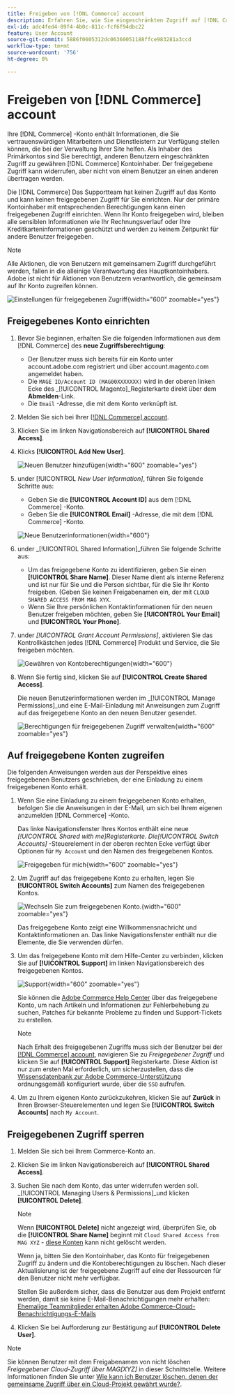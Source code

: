 ```yaml
---
title: Freigeben von [!DNL Commerce] account
description: Erfahren Sie, wie Sie eingeschränkten Zugriff auf [!DNL Commerce] andere [!DNL Commerce] Kontoinhaber.
exl-id: adc4fed4-89f4-4b0c-811c-fcf6f94dbc22
feature: User Account
source-git-commit: 5886f0605312dc06360051188ffce983281a3ccd
workflow-type: tm+mt
source-wordcount: '756'
ht-degree: 0%

---
```


# Freigeben von [!DNL Commerce] account

Ihre [!DNL Commerce] -Konto enthält Informationen, die Sie vertrauenswürdigen Mitarbeitern und Dienstleistern zur Verfügung stellen können, die bei der Verwaltung Ihrer Site helfen. Als Inhaber des Primärkontos sind Sie berechtigt, anderen Benutzern eingeschränkten Zugriff zu gewähren [!DNL Commerce] Kontoinhaber. Der freigegebene Zugriff kann widerrufen, aber nicht von einem Benutzer an einen anderen übertragen werden.

Die [!DNL Commerce] Das Supportteam hat keinen Zugriff auf das Konto und kann keinen freigegebenen Zugriff für Sie einrichten. Nur der primäre Kontoinhaber mit entsprechenden Berechtigungen kann einen freigegebenen Zugriff einrichten. Wenn Ihr Konto freigegeben wird, bleiben alle sensiblen Informationen wie Ihr Rechnungsverlauf oder Ihre Kreditkarteninformationen geschützt und werden zu keinem Zeitpunkt für andere Benutzer freigegeben.

>[!NOTE]
>
>Alle Aktionen, die von Benutzern mit gemeinsamem Zugriff durchgeführt werden, fallen in die alleinige Verantwortung des Hauptkontoinhabers. Adobe ist nicht für Aktionen von Benutzern verantwortlich, die gemeinsam auf Ihr Konto zugreifen können.

![Einstellungen für freigegebenen Zugriff](./assets/shared-access.png){width="600" zoomable="yes"}

## Freigegebenes Konto einrichten

1. Bevor Sie beginnen, erhalten Sie die folgenden Informationen aus dem [!DNL Commerce] des **neue Zugriffsberechtigung**:

   - Der Benutzer muss sich bereits für ein Konto unter account.adobe.com registriert und über account.magento.com angemeldet haben.
   - Die `MAGE ID/Account ID (MAG00XXXXXXX)` wird in der oberen linken Ecke des _[!UICONTROL Magento]_Registerkarte direkt über dem **Abmelden**-Link.
   - Die `Email` -Adresse, die mit dem Konto verknüpft ist.

1. Melden Sie sich bei Ihrer [[!DNL Commerce] account](commerce-account-create.md).

1. Klicken Sie im linken Navigationsbereich auf **[!UICONTROL Shared Access]**.

1. Klicks **[!UICONTROL Add New User]**.

   ![Neuen Benutzer hinzufügen](./assets/shared-access-add.png){width="600" zoomable="yes"}

1. under [!UICONTROL _New User Information]_, führen Sie folgende Schritte aus:

   - Geben Sie die **[!UICONTROL Account ID]** aus dem [!DNL Commerce] -Konto.
   - Geben Sie die **[!UICONTROL Email]** -Adresse, die mit dem [!DNL Commerce] -Konto.

   ![Neue Benutzerinformationen](./assets/shared-new-user.png){width="600"}

1. under _[!UICONTROL Shared Information]_führen Sie folgende Schritte aus:

   - Um das freigegebene Konto zu identifizieren, geben Sie einen **[!UICONTROL Share Name]**. Dieser Name dient als interne Referenz und ist nur für Sie und die Person sichtbar, für die Sie Ihr Konto freigeben. (Geben Sie keinen Freigabenamen ein, der mit `CLOUD SHARED ACCESS FROM MAG XYX`.
   - Wenn Sie Ihre persönlichen Kontaktinformationen für den neuen Benutzer freigeben möchten, geben Sie **[!UICONTROL Your Email]** und **[!UICONTROL Your Phone]**.

1. under _[!UICONTROL Grant Account Permissions]_, aktivieren Sie das Kontrollkästchen jedes [!DNL Commerce] Produkt und Service, die Sie freigeben möchten.

   ![Gewähren von Kontoberechtigungen](./assets/shared-permissions.png){width="600"}

1. Wenn Sie fertig sind, klicken Sie auf **[!UICONTROL Create Shared Access]**.

   Die neuen Benutzerinformationen werden im _[!UICONTROL Manage Permissions]_und eine E-Mail-Einladung mit Anweisungen zum Zugriff auf das freigegebene Konto an den neuen Benutzer gesendet.

   ![Berechtigungen für freigegebenen Zugriff verwalten](./assets/shared-manage-permissions.png){width="600" zoomable="yes"}

## Auf freigegebene Konten zugreifen

Die folgenden Anweisungen werden aus der Perspektive eines freigegebenen Benutzers geschrieben, der eine Einladung zu einem freigegebenen Konto erhält.

1. Wenn Sie eine Einladung zu einem freigegebenen Konto erhalten, befolgen Sie die Anweisungen in der E-Mail, um sich bei Ihrem eigenen anzumelden [!DNL Commerce] -Konto.

   Das linke Navigationsfenster Ihres Kontos enthält eine neue _[!UICONTROL Shared with me]_Registerkarte. Die_[!UICONTROL Switch Accounts]_ -Steuerelement in der oberen rechten Ecke verfügt über Optionen für `My Account` und den Namen des freigegebenen Kontos.

   ![Freigegeben für mich](./assets/shared-with-me.png){width="600" zoomable="yes"}

1. Um Zugriff auf das freigegebene Konto zu erhalten, legen Sie **[!UICONTROL Switch Accounts]** zum Namen des freigegebenen Kontos.

   ![Wechseln Sie zum freigegebenen Konto.](./assets/shared-switch.png){width="600" zoomable="yes"}

   Das freigegebene Konto zeigt eine Willkommensnachricht und Kontaktinformationen an. Das linke Navigationsfenster enthält nur die Elemente, die Sie verwenden dürfen.

1. Um das freigegebene Konto mit dem Hilfe-Center zu verbinden, klicken Sie auf **[!UICONTROL Support]** im linken Navigationsbereich des freigegebenen Kontos.

   ![Support](./assets/shared-support.png){width="600" zoomable="yes"}

   Sie können die [Adobe Commerce Help Center](https://experienceleague.adobe.com/docs/commerce-knowledge-base/kb/overview.html) über das freigegebene Konto, um nach Artikeln und Informationen zur Fehlerbehebung zu suchen, Patches für bekannte Probleme zu finden und Support-Tickets zu erstellen.

   >[!NOTE]
   >
   >Nach Erhalt des freigegebenen Zugriffs muss sich der Benutzer bei der [[!DNL Commerce] account](https://account.magento.com/customer/account/login), navigieren Sie zu _Freigegebener Zugriff_ und klicken Sie auf **[!UICONTROL Support]** Registerkarte. Diese Aktion ist nur zum ersten Mal erforderlich, um sicherzustellen, dass die [Wissensdatenbank zur Adobe Commerce-Unterstützung](https://experienceleague.adobe.com/docs/commerce-knowledge-base/kb/overview.html) ordnungsgemäß konfiguriert wurde, über die `SSO` aufrufen.

1. Um zu Ihrem eigenen Konto zurückzukehren, klicken Sie auf **Zurück** in Ihren Browser-Steuerelementen und legen Sie **[!UICONTROL Switch Accounts]** nach `My Account`.

## Freigegebenen Zugriff sperren

1. Melden Sie sich bei Ihrem Commerce-Konto an.

1. Klicken Sie im linken Navigationsbereich auf **[!UICONTROL Shared Access]**.

1. Suchen Sie nach dem Konto, das unter widerrufen werden soll. _[!UICONTROL Managing Users & Permissions]_und klicken **[!UICONTROL Delete]**.

   >[!NOTE]
   >
   > Wenn  **[!UICONTROL Delete]** nicht angezeigt wird, überprüfen Sie, ob die **[!UICONTROL Share Name]** beginnt mit `Cloud Shared Access from MAG XYZ` - [diese Konten](https://experienceleague.adobe.com/docs/commerce-knowledge-base/kb/help-center-guide/magento-help-center-user-guide.html?lang=en#remove-cloud-shared-access-users) kann nicht gelöscht werden.
   > 
   > Wenn ja, bitten Sie den Kontoinhaber, das Konto für freigegebenen Zugriff zu ändern und die Kontoberechtigungen zu löschen. Nach dieser Aktualisierung ist der freigegebene Zugriff auf eine der Ressourcen für den Benutzer nicht mehr verfügbar.
   >
   > Stellen Sie außerdem sicher, dass die Benutzer aus dem Projekt entfernt werden, damit sie keine E-Mail-Benachrichtigungen mehr erhalten: [Ehemalige Teammitglieder erhalten Adobe Commerce-Cloud-Benachrichtigungs-E-Mails](https://experienceleague.adobe.com/docs/commerce-knowledge-base/kb/troubleshooting/miscellaneous/former-teammembers-receive-cloud-notification-emails.html)


1. Klicken Sie bei Aufforderung zur Bestätigung auf **[!UICONTROL Delete User]**.

>[!NOTE]
>
>Sie können Benutzer mit dem Freigabenamen von nicht löschen _Freigegebener Cloud-Zugriff über MAG[XYZ]_ in dieser Schnittstelle. Weitere Informationen finden Sie unter [Wie kann ich Benutzer löschen, denen der gemeinsame Zugriff über ein Cloud-Projekt gewährt wurde?](https://experienceleague.adobe.com/docs/commerce-knowledge-base/kb/help-center-guide/magento-help-center-user-guide.html?lang=en#remove-cloud-shared-access-users).
